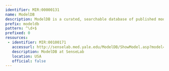 ```yaml
---
identifier: MIR:00000131
name: ModelDB
description: ModelDB is a curated, searchable database of published models in the computational neuroscience domain. It accommodates models expressed in textual form, including procedural or declarative languages (e.g. C++, XML dialects) and source code written for any simulation environment.
prefix: modeldb
pattern: ^\d+$
prefixed: 0
resources:
 - identifier: MIR:00100171
   accessurl: http://senselab.med.yale.edu/ModelDB/ShowModel.asp?model=
   description: ModelDB at SenseLab
   location: USA
   official: false
---
```

